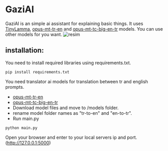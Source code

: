 # GaziAI
GaziAI is an simple ai assistant for explaining basic things. It uses [TinyLamma](https://huggingface.co/TinyLlama/TinyLlama-1.1B-step-50K-105b), [opus-mt-tr-en](https://huggingface.co/Helsinki-NLP/opus-mt-tr-en) and [opus-mt-tc-big-en-tr](https://huggingface.co/Helsinki-NLP/opus-mt-tc-big-en-tr) models. You can use other models for you want.
![resim](https://github.com/user-attachments/assets/ec5f49c9-cafa-4d3f-babc-5774439e2d04)

## installation:
You need to install required libraries using requirements.txt.
```
pip install requirements.txt
```
You need translator ai models for translation between tr and english prompts.
- [opus-mt-tr-en](https://huggingface.co/Helsinki-NLP/opus-mt-tr-en)
- [opus-mt-tc-big-en-tr](https://huggingface.co/Helsinki-NLP/opus-mt-tc-big-en-tr)
- Download model files and move to /models folder.
- rename model folder names as "tr-to-en" and "en-to-tr".
- Run main.py
```
python main.py
```
Open your browser and enter to your local servers ip and port. (http://127.0.0.1:5000)
